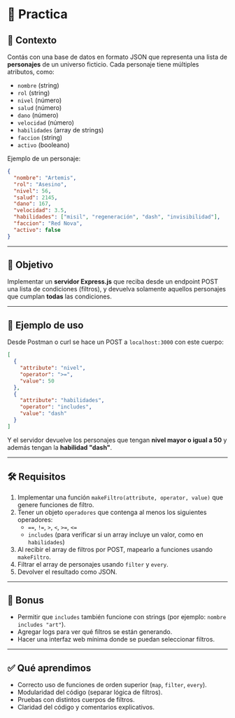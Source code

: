 # 🧠 Practica

## 🧩 Contexto

Contás con una base de datos en formato JSON que representa una lista de **personajes** de un universo ficticio. Cada personaje tiene múltiples atributos, como:

- `nombre` (string)
- `rol` (string)
- `nivel` (número)
- `salud` (número)
- `dano` (número)
- `velocidad` (número)
- `habilidades` (array de strings)
- `faccion` (string)
- `activo` (booleano)

Ejemplo de un personaje:

```json
{
  "nombre": "Artemis",
  "rol": "Asesino",
  "nivel": 56,
  "salud": 2145,
  "dano": 167,
  "velocidad": 3.5,
  "habilidades": ["misil", "regeneración", "dash", "invisibilidad"],
  "faccion": "Red Nova",
  "activo": false
}
```

---

## 🎯 Objetivo

Implementar un **servidor Express.js** que reciba desde un endpoint POST una lista de condiciones (filtros), y devuelva solamente aquellos personajes que cumplan **todas** las condiciones.

---

## 🧪 Ejemplo de uso

Desde Postman o curl se hace un POST a `localhost:3000` con este cuerpo:

```json
[
  {
    "attribute": "nivel",
    "operator": ">=",
    "value": 50
  },
  {
    "attribute": "habilidades",
    "operator": "includes",
    "value": "dash"
  }
]
```

Y el servidor devuelve los personajes que tengan **nivel mayor o igual a 50** y además tengan la **habilidad "dash"**.

---

## 🛠️ Requisitos

1. Implementar una función `makeFiltro(attribute, operator, value)` que genere funciones de filtro.
2. Tener un objeto `operadores` que contenga al menos los siguientes operadores:
   - `==`, `!=`, `>`, `<`, `>=`, `<=`
   - `includes` (para verificar si un array incluye un valor, como en `habilidades`)
3. Al recibir el array de filtros por POST, mapearlo a funciones usando `makeFiltro`.
4. Filtrar el array de personajes usando `filter` y `every`.
5. Devolver el resultado como JSON.

---

## 🚀 Bonus

- Permitir que `includes` también funcione con strings (por ejemplo: `nombre includes "art"`).
- Agregar logs para ver qué filtros se están generando.
- Hacer una interfaz web mínima donde se puedan seleccionar filtros.

---

## ✅ Qué aprendimos

- Correcto uso de funciones de orden superior (`map`, `filter`, `every`).
- Modularidad del código (separar lógica de filtros).
- Pruebas con distintos cuerpos de filtros.
- Claridad del código y comentarios explicativos.
